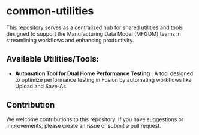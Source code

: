 # common-utilities
This repository serves as a centralized hub for shared utilities and tools designed to support the Manufacturing Data Model (MFGDM) teams in streamlining workflows and enhancing productivity.

## Available Utilities/Tools:
* **Automation Tool for Dual Home Performance Testing :** A tool designed to optimize performance testing in Fusion by automating workflows like Upload and Save-As.

## Contribution
We welcome contributions to this repository. If you have suggestions or improvements, please create an issue or submit a pull request.
